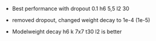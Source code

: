 - Best performance with dropout 0.1 h6 5,5 l2 30

- removed dropout, changed weight decay to 1e-4 (1e-5)

- Modelweight decay h6 k 7x7 t30 l2 is better